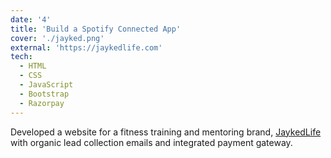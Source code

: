 ```yaml
---
date: '4'
title: 'Build a Spotify Connected App'
cover: './jayked.png'
external: 'https://jaykedlife.com'
tech:
  - HTML
  - CSS
  - JavaScript
  - Bootstrap
  - Razorpay
---
```


Developed a website for a fitness training and mentoring brand, [JaykedLife](https://jaykedlife.com) with organic lead collection emails and integrated payment gateway.
